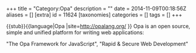 +++
title = "Category:Opa"
description = ""
date = 2014-11-09T00:18:56Z
aliases = []
[extra]
id = 11624
[taxonomies]
categories = []
tags = []
+++

{{stub}}{{language|Opa
|site=http://opalang.org/
}}
Opa is an open source, simple and unified platform 
for writing web applications: 

"The Opa Framework for JavaScript", "Rapid & Secure Web Development"
